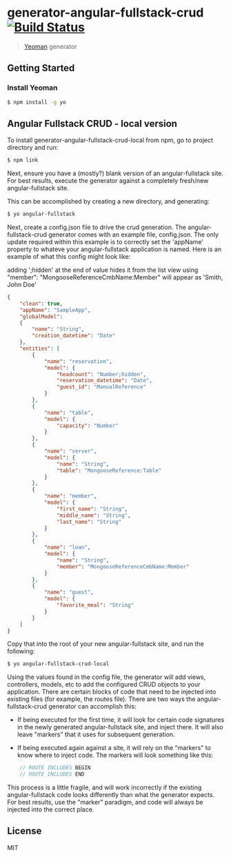 # generator-angular-fullstack-crud [![Build Status](https://secure.travis-ci.org/MartyIce/generator-angular-fullstack-crud.png?branch=master)](https://travis-ci.org/MartyIce/generator-angular-fullstack-crud)

> [Yeoman](http://yeoman.io) generator


## Getting Started

### Install Yeoman

```bash
$ npm install -g yo
```

## Angular Fullstack CRUD - local version

To install generator-angular-fullstack-crud-local from npm, go to project directory and run:

```bash
$ npm link
```

Next, ensure you have a (mostly?) blank version of an angular-fullstack site.  For best results, execute the generator against a completely fresh/new angular-fullstack site.

This can be accomplished by creating a new directory, and generating:

```bash
$ yo angular-fullstack
```

Next, create a config.json file to drive the crud generation.  The angular-fullstack-crud generator comes with an example file, config.json.  The only update required within this example is to correctly set the 'appName' property to whateve your angular-fullstack application is named.  Here is an example of what this config might look like:


adding ';hidden' at the end of value hides it from the list view
using "member": "MongooseReferenceCmbName:Member" will appear as 'Smith, John Doe'

```json
{
    "clean": true,
    "appName": "SampleApp",
    "globalModel":
    {
        "name": "String",
        "creation_datetime": "Date"
    },
    "entities": [
        {
            "name": "reservation",
            "model": {
                "headcount": "Number;hidden", 
                "reservation_datetime": "Date",
                "guest_id": "ManualReference"
            }
        },
        {
            "name": "table",
            "model": {
                "capacity": "Number"
            }
        },
        {
            "name": "server",
            "model": {
                "name": "String",
                "table": "MongooseReference:Table"
            }
        },
        {
            "name": "member",
            "model": {
                "first_name": "String",
                "middle_name": "String",
                "last_name": "String"
            }
        },
        {
            "name": "loan",
            "model": {
                "name": "String",
                "member": "MongooseReferenceCmbName:Member"
            }
        },
        {
            "name": "guest",
            "model": {
                "favorite_meal": "String"
            }
        }
    ]
}
```


Copy that into the root of your new angular-fullstack site, and run the following:

```bash
$ yo angular-fullstack-crud-local
```

Using the values found in the config file, the generator will add views, controllers, models, etc to add the configured CRUD objects to your application.  There are certain blocks of code that need to be injected into existing files (for example, the routes file).  There are two ways the angular-fullstack-crud generator can accomplish this:

* If being executed for the first time, it will look for certain code signatures in the newly generated angular-fullstack site, and inject there.  It will also leave "markers" that it uses for subsequent generation.

* If being executed again against a site, it will rely on the "markers" to know where to inject code.  The markers will look something like this:

```js
    // ROUTE INCLUDES BEGIN
    // ROUTE INCLUDES END
```

This process is a little fragile, and will work incorrectly if the existing angular-fullstack code looks differently than what the generator expects.  For best results, use the "marker" paradigm, and code will always be injected into the correct place.

## License

MIT
